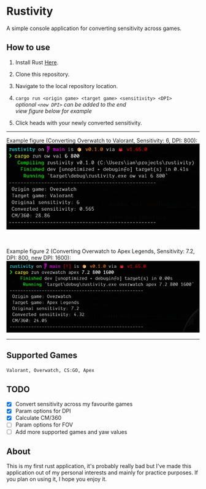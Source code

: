 # Rustivity

A simple console application for converting sensitivity across games.

## How to use

1. Install Rust [Here](https://doc.rust-lang.org/book/ch01-01-installation.html).

2. Clone this repository.

3. Navigate to the local repository location.

4. `cargo run <origin game> <target game> <sensitivity> <DPI>`
   <br>
   _optional `<new DPI>` can be added to the end_
   <br>
   _view figure below for example_

5. Click heads with your newly converted sensitivity.

<hr>

Example figure (Converting Overwatch to Valorant, Sensitivity: 6, DPI: 800):
![Converting Overwatch to Valorant, Sensitivity: 6, DPI: 800](/public/rustivity.png)

<br>

Example figure 2 (Converting Overwatch to Apex Legends, Sensitivity: 7.2, DPI: 800, new DPI: 1600):
![Converting Overwatch to Apex Legends, Sensitivity: 7.2, DPI: 800, new DPI: 1600](/public/rustivity2.png)

<hr>

## Supported Games

```md
Valorant, Overwatch, CS:GO, Apex
```

## TODO

-   [x] Convert sensitivity across my favourite games
-   [x] Param options for DPI
-   [x] Calculate CM/360
-   [ ] Param options for FOV
-   [ ] Add more supported games and yaw values

## About

This is my first rust application, it's probably really bad but I've made this application out of my personal interests and mainly for practice purposes. If you plan on using it, I hope you enjoy it.

